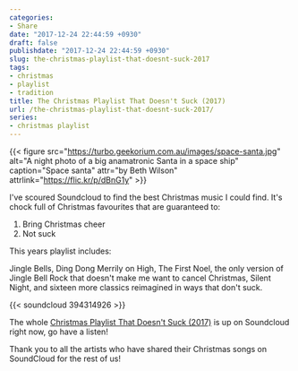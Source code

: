 ```yaml
---
categories:
- Share
date: "2017-12-24 22:44:59 +0930"
draft: false
publishdate: "2017-12-24 22:44:59 +0930"
slug: the-christmas-playlist-that-doesnt-suck-2017
tags:
- christmas
- playlist
- tradition
title: The Christmas Playlist That Doesn't Suck (2017)
url: /the-christmas-playlist-that-doesnt-suck-2017/
series:
- christmas playlist
---
```


{{< figure src="https://turbo.geekorium.com.au/images/space-santa.jpg" alt="A night photo of a big anamatronic Santa in a space ship" caption="Space santa" attr="by Beth Wilson" attrlink="https://flic.kr/p/dBnG1y" >}}

I've scoured Soundcloud to find the best Christmas music I could find.
It's chock full of Christmas favourites that are guaranteed to:

1.  Bring Christmas cheer
2.  Not suck

This years playlist includes:

Jingle Bells, Ding Dong Merrily on High, The First Noel, the only
version of Jingle Bell Rock that doesn't make me want to cancel
Christmas, Silent Night, and sixteen more classics reimagined in ways
that don't suck.

{{< soundcloud 394314926 >}}

The whole [Christmas Playlist That Doesn't Suck (2017)](https://soundcloud.com/screenbeard/sets/christmas-playlist-2017) is up on Soundcloud right now, go have a listen!

Thank you to all the artists who have shared their Christmas songs on
SoundCloud for the rest of us!
